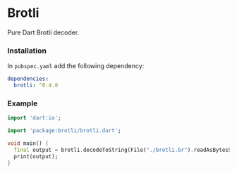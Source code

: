 # Brotli

Pure Dart Brotli decoder.

### Installation

In `pubspec.yaml` add the following dependency:

```yaml
dependencies:
  brotli: ^0.4.0
```

### Example

```dart
import 'dart:io';

import 'package:brotli/brotli.dart';

void main() {
  final output = brotli.decodeToString(File("./brotli.br").readAsBytesSync());
  print(output);
}
```
